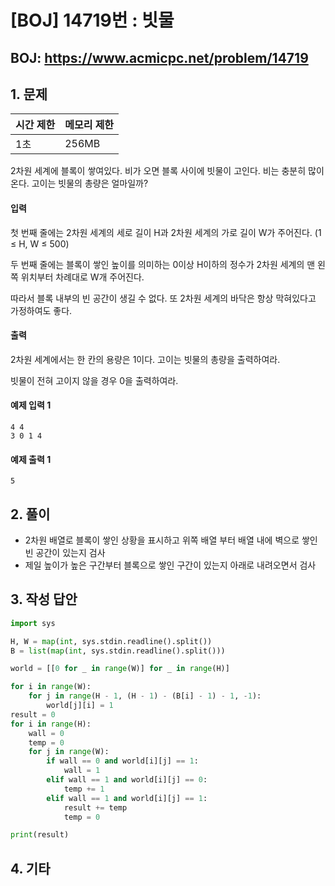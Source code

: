 #  [BOJ] 14719번 : 빗물

## BOJ: https://www.acmicpc.net/problem/14719

## 1. 문제

|시간 제한| 메모리 제한| 
|:----|:----|
|1초|256MB|

2차원 세계에 블록이 쌓여있다. 비가 오면 블록 사이에 빗물이 고인다.
비는 충분히 많이 온다. 고이는 빗물의 총량은 얼마일까?

#### 입력

첫 번째 줄에는 2차원 세계의 세로 길이 H과 2차원 세계의 가로 길이 W가 주어진다. (1 ≤ H, W ≤ 500)

두 번째 줄에는 블록이 쌓인 높이를 의미하는 0이상 H이하의 정수가 2차원 세계의 맨 왼쪽 위치부터 차례대로 W개 주어진다.

따라서 블록 내부의 빈 공간이 생길 수 없다. 또 2차원 세계의 바닥은 항상 막혀있다고 가정하여도 좋다.

#### 출력

2차원 세계에서는 한 칸의 용량은 1이다. 고이는 빗물의 총량을 출력하여라.

빗물이 전혀 고이지 않을 경우 0을 출력하여라.

#### 예제 입력 1
```
4 4
3 0 1 4
```
#### 예제 출력 1
```
5
```
## 2. 풀이
- 2차원 배열로 블록이 쌓인 상황을 표시하고 위쪽 배열 부터 배열 내에 벽으로 쌓인 빈 공간이 있는지 검사
- 제일 높이가 높은 구간부터 블록으로 쌓인 구간이 있는지 아래로 내려오면서 검사

## 3. 작성 답안
```python
import sys

H, W = map(int, sys.stdin.readline().split())
B = list(map(int, sys.stdin.readline().split()))

world = [[0 for _ in range(W)] for _ in range(H)]

for i in range(W):
    for j in range(H - 1, (H - 1) - (B[i] - 1) - 1, -1):
        world[j][i] = 1
result = 0
for i in range(H):
    wall = 0
    temp = 0 
    for j in range(W):
        if wall == 0 and world[i][j] == 1:
            wall = 1
        elif wall == 1 and world[i][j] == 0:
            temp += 1
        elif wall == 1 and world[i][j] == 1:
            result += temp
            temp = 0

print(result)
```
## 4. 기타
